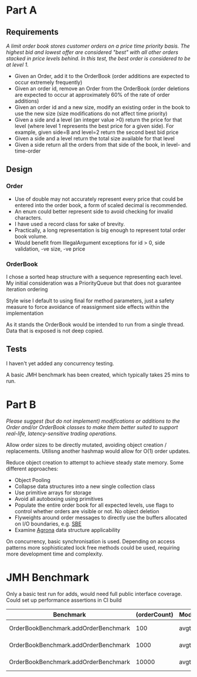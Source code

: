 

# Part A
## Requirements

*A limit order book stores customer orders on a price time priority basis. The highest bid and lowest offer are considered
"best" with all other orders stacked in price levels behind. In this test, the best order is considered to be at level 1.*

- Given an Order, add it to the OrderBook (order additions are expected to occur extremely frequently)
- Given an order id, remove an Order from the OrderBook (order deletions are expected to occur at approximately 60% of the rate of order additions)
- Given an order id and a new size, modify an existing order in the book to use the new size (size modifications do not affect time priority)
- Given a side and a level (an integer value >0) return the price for that level (where level 1 represents the best price for a given side). For example, given side=B and level=2 return the second best bid price
- Given a side and a level return the total size available for that level
- Given a side return all the orders from that side of the book, in level- and time-order


## Design
### Order
- Use of double may not accurately represent every price that could be entered into the order book, a form of scaled decimal is recommended.
- An enum could better represent side to avoid checking for invalid characters.
- I have used a record class for sake of brevity.
- Practically, a long representation is big enough to represent total order book volume.
- Would benefit from IllegalArgument exceptions for  id > 0, side validation, -ve size, -ve price
 
### OrderBook
I chose a sorted heap structure with a sequence representing each level. My initial consideration was a PriorityQueue but
that does not guarantee iteration ordering

Style wise I default to using final for method parameters, just a safety measure to force avoidance of reassignment side
effects within the implementation

As it stands the OrderBook would be intended to run from a single thread. Data that is exposed is not deep copied.

## Tests
I haven't yet added any concurrency testing.

A basic JMH benchmark has been created, which typically takes 25 mins to run.

# Part B

*Please suggest (but do not implement) modifications or additions to the Order and/or OrderBook classes to make them better
suited to support real-life, latency-sensitive trading operations.*

Allow order sizes to be directly mutated, avoiding object creation / replacements. Utilisng another hashmap would allow for
O(1) order updates.

Reduce object creation to attempt to achieve steady state memory.
Some different approaches:
- Object Pooling
- Collapse data structures into a new single collection class
- Use primitive arrays for storage
- Avoid all autoboxing using primitives
- Populate the entire order book for all expected levels, use flags to control whether orders are visible or not. No object deletion
- Flyweights around order messages to directly use the buffers allocated on I/O boundaries, e.g. [SBE](https://github.com/real-logic/simple-binary-encoding/wiki/Sbe-Tool-Guide)
- Examine [Agrona](https://github.com/real-logic/agrona) data structure applicability

On concurrency, basic synchronisation is used. Depending on access patterns more sophisticated lock free methods could be
used, requiring more development time and complexity. 



# JMH Benchmark
Only a basic test run for adds, would need full public interface coverage.
Could set up performance assertions in CI build

| Benchmark                            | (orderCount) | Mode | Cnt | Score    | Error   | Units |
|--------------------------------------|--------------|------|-----|----------|---------|-------|
| OrderBookBenchmark.addOrderBenchmark | 100          | avgt | 25  | 1.846    | ± 0.077 | us/op |
| OrderBookBenchmark.addOrderBenchmark | 1000         | avgt | 25  | 32.089   | ± 1.853 | us/op |
| OrderBookBenchmark.addOrderBenchmark | 10000        | avgt | 25  | 548.494  | ± 7.422 | us/op |